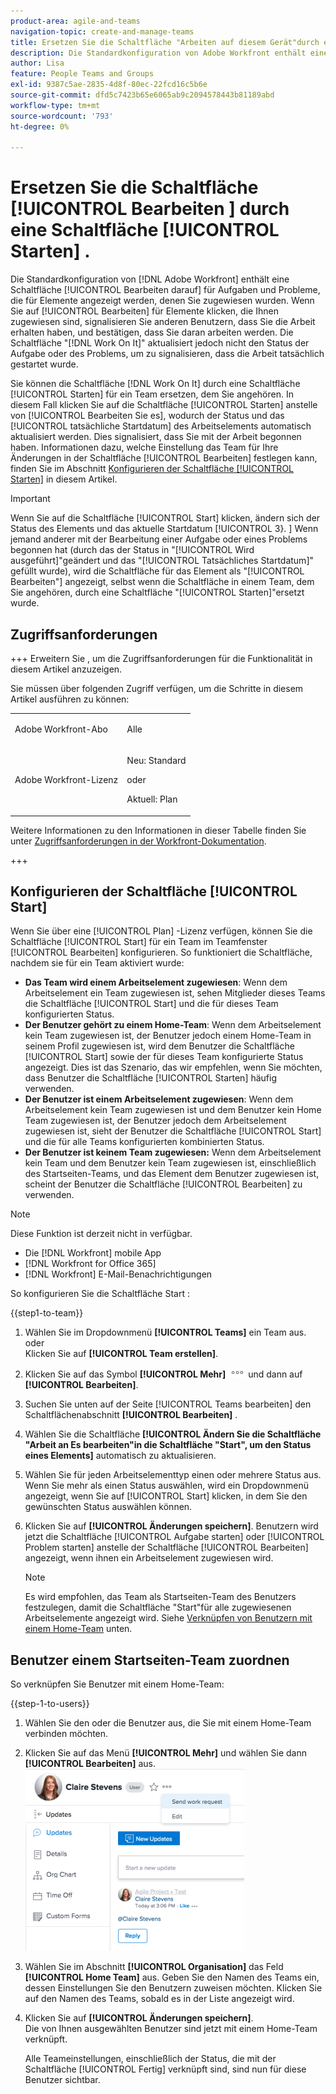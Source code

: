 ```yaml
---
product-area: agile-and-teams
navigation-topic: create-and-manage-teams
title: Ersetzen Sie die Schaltfläche "Arbeiten auf diesem Gerät"durch eine Schaltfläche "Starten".
description: Die Standardkonfiguration von Adobe Workfront enthält eine Schaltfläche "Bearbeiten", die Aufgaben und Probleme enthält, die für Elemente angezeigt werden, denen Sie zugewiesen wurden.
author: Lisa
feature: People Teams and Groups
exl-id: 9387c5ae-2835-4d8f-80ec-22fcd16c5b6e
source-git-commit: dfd5c7423b65e6065ab9c2094578443b81189abd
workflow-type: tm+mt
source-wordcount: '793'
ht-degree: 0%

---
```


# Ersetzen Sie die Schaltfläche [!UICONTROL Bearbeiten ] durch eine Schaltfläche [!UICONTROL Starten] .

Die Standardkonfiguration von [!DNL Adobe Workfront] enthält eine Schaltfläche [!UICONTROL Bearbeiten darauf] für Aufgaben und Probleme, die für Elemente angezeigt werden, denen Sie zugewiesen wurden. Wenn Sie auf [!UICONTROL Bearbeiten] für Elemente klicken, die Ihnen zugewiesen sind, signalisieren Sie anderen Benutzern, dass Sie die Arbeit erhalten haben, und bestätigen, dass Sie daran arbeiten werden. Die Schaltfläche &quot;[!DNL Work On It]&quot; aktualisiert jedoch nicht den Status der Aufgabe oder des Problems, um zu signalisieren, dass die Arbeit tatsächlich gestartet wurde.

Sie können die Schaltfläche [!DNL Work On It] durch eine Schaltfläche [!UICONTROL Starten] für ein Team ersetzen, dem Sie angehören. In diesem Fall klicken Sie auf die Schaltfläche [!UICONTROL Starten] anstelle von [!UICONTROL Bearbeiten Sie es], wodurch der Status und das [!UICONTROL tatsächliche Startdatum] des Arbeitselements automatisch aktualisiert werden. Dies signalisiert, dass Sie mit der Arbeit begonnen haben. Informationen dazu, welche Einstellung das Team für Ihre Änderungen in der Schaltfläche [!UICONTROL Bearbeiten] festlegen kann, finden Sie im Abschnitt [Konfigurieren der Schaltfläche [!UICONTROL Starten]](#configure-the-uicontrol-start-button) in diesem Artikel.

>[!IMPORTANT]
>
>Wenn Sie auf die Schaltfläche [!UICONTROL Start] klicken, ändern sich der Status des Elements und das aktuelle Startdatum [!UICONTROL 3}. ] Wenn jemand anderer mit der Bearbeitung einer Aufgabe oder eines Problems begonnen hat (durch das der Status in &quot;[!UICONTROL Wird ausgeführt]&quot;geändert und das &quot;[!UICONTROL Tatsächliches Startdatum]&quot; gefüllt wurde), wird die Schaltfläche für das Element als &quot;[!UICONTROL Bearbeiten&quot;] angezeigt, selbst wenn die Schaltfläche in einem Team, dem Sie angehören, durch eine Schaltfläche &quot;[!UICONTROL Starten]&quot;ersetzt wurde.

## Zugriffsanforderungen

+++ Erweitern Sie , um die Zugriffsanforderungen für die Funktionalität in diesem Artikel anzuzeigen.

Sie müssen über folgenden Zugriff verfügen, um die Schritte in diesem Artikel ausführen zu können:

<table style="table-layout:auto"> 
 <col> 
 <col> 
 <tbody> 
  <tr data-mc-conditions=""> 
   <td role="rowheader"> <p>Adobe Workfront-Abo</p> </td> 
   <td>Alle</td> 
  </tr> 
  <tr> 
   <td role="rowheader">Adobe Workfront-Lizenz</td> 
   <td>
   <p>Neu: Standard</p>
   <p>oder</p>
   <p>Aktuell: Plan</p></td>
  </tr> 
 </tbody> 
</table>

Weitere Informationen zu den Informationen in dieser Tabelle finden Sie unter [Zugriffsanforderungen in der Workfront-Dokumentation](/help/quicksilver/administration-and-setup/add-users/access-levels-and-object-permissions/access-level-requirements-in-documentation.md).

+++

## Konfigurieren der Schaltfläche [!UICONTROL Start]

Wenn Sie über eine [!UICONTROL Plan] -Lizenz verfügen, können Sie die Schaltfläche [!UICONTROL Start] für ein Team im Teamfenster [!UICONTROL Bearbeiten] konfigurieren. So funktioniert die Schaltfläche, nachdem sie für ein Team aktiviert wurde:

* **Das Team wird einem Arbeitselement zugewiesen**: Wenn dem Arbeitselement ein Team zugewiesen ist, sehen Mitglieder dieses Teams die Schaltfläche [!UICONTROL Start] und die für dieses Team konfigurierten Status.
* **Der Benutzer gehört zu einem Home-Team**: Wenn dem Arbeitselement kein Team zugewiesen ist, der Benutzer jedoch einem Home-Team in seinem Profil zugewiesen ist, wird dem Benutzer die Schaltfläche [!UICONTROL Start] sowie der für dieses Team konfigurierte Status angezeigt. Dies ist das Szenario, das wir empfehlen, wenn Sie möchten, dass Benutzer die Schaltfläche [!UICONTROL Starten] häufig verwenden.
* **Der Benutzer ist einem Arbeitselement zugewiesen**: Wenn dem Arbeitselement kein Team zugewiesen ist und dem Benutzer kein Home Team zugewiesen ist, der Benutzer jedoch dem Arbeitselement zugewiesen ist, sieht der Benutzer die Schaltfläche [!UICONTROL Start] und die für alle Teams konfigurierten kombinierten Status.
* **Der Benutzer ist keinem Team zugewiesen:** Wenn dem Arbeitselement kein Team und dem Benutzer kein Team zugewiesen ist, einschließlich des Startseiten-Teams, und das Element dem Benutzer zugewiesen ist, scheint der Benutzer die Schaltfläche [!UICONTROL Bearbeiten] zu verwenden.

>[!NOTE]
>
>Diese Funktion ist derzeit nicht in verfügbar.
>
>* Die [!DNL Workfront] mobile App
>* [!DNL Workfront for Office 365]
>* [!DNL Workfront] E-Mail-Benachrichtigungen
>

So konfigurieren Sie die Schaltfläche Start :

{{step1-to-team}}

1. Wählen Sie im Dropdownmenü **[!UICONTROL Teams]** ein Team aus.\
   oder\
   Klicken Sie auf **[!UICONTROL Team erstellen]**.

1. Klicken Sie auf das Symbol **[!UICONTROL Mehr]** ![](assets/more-icon.png) und dann auf **[!UICONTROL Bearbeiten]**.

1. Suchen Sie unten auf der Seite [!UICONTROL Teams bearbeiten] den Schaltflächenabschnitt **[!UICONTROL Bearbeiten]** .
1. Wählen Sie die Schaltfläche **[!UICONTROL Ändern Sie die Schaltfläche &quot;Arbeit an Es bearbeiten&quot;in die Schaltfläche &quot;Start&quot;, um den Status eines Elements]** automatisch zu aktualisieren.
1. Wählen Sie für jeden Arbeitselementtyp einen oder mehrere Status aus. Wenn Sie mehr als einen Status auswählen, wird ein Dropdownmenü angezeigt, wenn Sie auf [!UICONTROL Start] klicken, in dem Sie den gewünschten Status auswählen können.
1. Klicken Sie auf **[!UICONTROL Änderungen speichern]**. Benutzern wird jetzt die Schaltfläche [!UICONTROL Aufgabe starten] oder [!UICONTROL Problem starten] anstelle der Schaltfläche [!UICONTROL Bearbeiten] angezeigt, wenn ihnen ein Arbeitselement zugewiesen wird.

   >[!NOTE]
   >
   >Es wird empfohlen, das Team als Startseiten-Team des Benutzers festzulegen, damit die Schaltfläche &quot;Start&quot;für alle zugewiesenen Arbeitselemente angezeigt wird. Siehe [Verknüpfen von Benutzern mit einem Home-Team](#associate-users-with-a-home-team) unten.

## Benutzer einem Startseiten-Team zuordnen

So verknüpfen Sie Benutzer mit einem Home-Team:

{{step-1-to-users}}

1. Wählen Sie den oder die Benutzer aus, die Sie mit einem Home-Team verbinden möchten.
1. Klicken Sie auf das Menü **[!UICONTROL Mehr]** und wählen Sie dann **[!UICONTROL Bearbeiten]** aus.\
   ![](assets/user-settings-nwe-350x291.png)

1. Wählen Sie im Abschnitt **[!UICONTROL Organisation]** das Feld **[!UICONTROL Home Team]** aus. Geben Sie den Namen des Teams ein, dessen Einstellungen Sie den Benutzern zuweisen möchten. Klicken Sie auf den Namen des Teams, sobald es in der Liste angezeigt wird.

1. Klicken Sie auf **[!UICONTROL Änderungen speichern]**.\
   Die von Ihnen ausgewählten Benutzer sind jetzt mit einem Home-Team verknüpft.

   Alle Teameinstellungen, einschließlich der Status, die mit der Schaltfläche [!UICONTROL Fertig] verknüpft sind, sind nun für diese Benutzer sichtbar.


